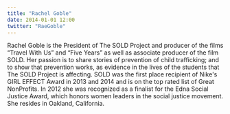 ```yaml
---
title: "Rachel Goble"
date: 2014-01-01 12:00
twitter: "RaeGoble"
---
```


Rachel Goble is the President of The SOLD Project and producer of the films &ldquo;Travel With Us&rdquo; and &ldquo;Five Years&rdquo; as well as associate producer of the film SOLD. Her passion is to share stories of prevention of child trafficking; and to show that prevention works, as evidence in the lives of the students that The SOLD Project is affecting. SOLD was the first place recipient of Nike's GIRL EFFECT Award in 2013 and 2014 and is on the top rated list of Great NonProfits. In 2012 she was recognized as a finalist for the Edna Social Justice Award, which honors women leaders in the social justice movement. She resides in Oakland, California.
